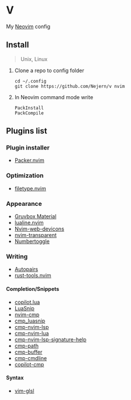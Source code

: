 # V

My [Neovim](https://neovim.io/) config

## Install

> Unix, Linux

1. Clone a repo to config folder
	```
	cd ~/.config
	git clone https://github.com/Nejern/v nvim
	```

2. In Neovim command mode write
	```
	PackInstall
	PackCompile
	```

## Plugins list

### Plugin installer

- [Packer.nvim](https://github.com/wbthomason/packer.nvim)

### Optimization

- [filetype.nvim](https://github.com/nathom/filetype.nvim)

### Appearance

- [Gruvbox Material](https://github.com/sainnhe/gruvbox-material)
- [lualine.nvim](https://github.com/nvim-lualine/lualine.nvim)
- [Nvim-web-devicons](kyazdani42/nvim-web-devicons)
- [nvim-transparent](https://github.com/xiyaowong/transparent.nvim)
- [Numbertoggle](https://github.com/jeffkreeftmeijer/vim-numbertoggle)


### Writing

- [Autopairs](https://github.com/windwp/nvim-autopairs)
- [rust-tools.nvim](https://github/simrat39/rust-tools.nvim)

#### Completion/Snippets

- [copilot.lua](https://github.com/zbirenbaum/copilot.lua)
- [LuaSnip](https://github.com/L3MON4D3/LuaSnip)
- [nvim-cmp](https://github.com/hrsh7th/nvim-cmp)
- [cmp_luasnip](https://github.com/saadparwaiz1/cmp_luasnip)
- [cmp-nvim-lsp](https://github.com/hrsh7th/cmp-nvim-lsp)
- [cmp-nvim-lua](https://github.com/hrsh7th/cmp-nvim-lua)
- [cmp-nvim-lsp-signature-help](https://github.com/hrsh7th/cmp-nvim-lsp-signature-help)
- [cmp-path](https://github.com/hrsh7th/cmp-path)
- [cmp-buffer](https://github.com/hrsh7th/cmp-buffer)
- [cmp-cmdline](https://github.com/hrsh7th/cmp-cmdline)
- [copilot-cmp](https://github.com/zbirenbaum/copilot-cmp)

#### Syntax

- [vim-glsl](https://github.com/tikhomirov/vim-glsl)
